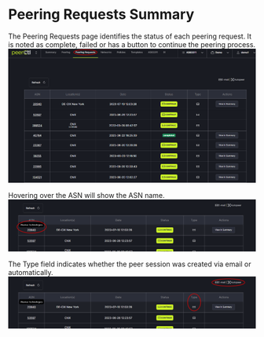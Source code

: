 # Peering Requests Summary

The Peering Requests page identifies the status of each peering request. It is noted as complete, failed or has a button to continue the peering process. 
   ![](img/peeringrequests.png)

Hovering over the ASN will show the ASN name.
   ![](img/asname.png)

The Type field indicates whether the peer session was created via email or automatically. 
   ![](img/type.png)
